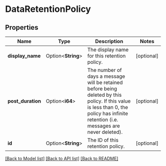 # DataRetentionPolicy

## Properties

Name | Type | Description | Notes
------------ | ------------- | ------------- | -------------
**display_name** | Option<**String**> | The display name for this retention policy. | [optional]
**post_duration** | Option<**i64**> | The number of days a message will be retained before being deleted by this policy. If this value is less than 0, the policy has infinite retention (i.e. messages are never deleted).  | [optional]
**id** | Option<**String**> | The ID of this retention policy. | [optional]

[[Back to Model list]](../README.md#documentation-for-models) [[Back to API list]](../README.md#documentation-for-api-endpoints) [[Back to README]](../README.md)



